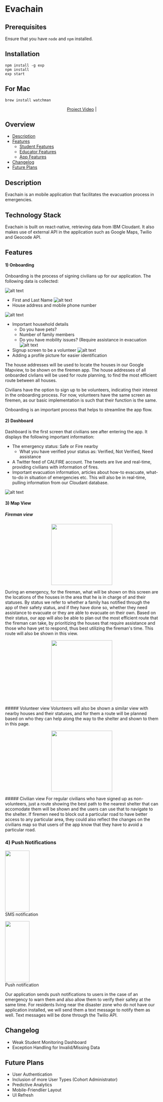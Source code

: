 # Evachain

## Prerequisites
Ensure that you have `node` and `npm` installed.

## Installation
```
npm install -g exp
npm install
exp start
```
## For Mac 

```
brew install watchman

```

<p align="center">
<a href="https://youtu.be/6HrcKqWbwoY">Project Video</a> | 
</p>

## Overview

- [Description](#description)
- [Features](#features)
    - [Student Features](#student-features)
    - [Educator Features](#educator-features)
    - [App Features](#app-features)
- [Changelog](#changelog)
- [Future Plans](#future-plans)


## Description

Evachain is an mobile application that facilitates the evacuation process in emergencies.

## Technology Stack

Evachain is built on react-native, retrieving data from IBM Cloudant. It also makes use of external API in the application such as Google Maps, Twilio and Geocode API.

## Features

#### 1) Onboarding
Onboarding is the process of signing civilians up for our application. The following data is collected:

![alt text](docs/dashboard1.jpg )
* First and Last Name
![alt text](docs/dashboard1.jpg )
* House address and mobile phone number

![alt text](docs/dashboard1.jpg )
* Important household details
    * Do you have pets?
    * Number of family members
    * Do you have mobility issues? (Require assistance in evacuation
![alt text](docs/dashboard1.jpg )
* Signup screen to be a volunteer
![alt text](docs/dashboard1.jpg )
* Adding a profile picture for easier identification

The house addresses will be used to locate the houses in our Google Mapview, 
to be shown on the firemen app. The house addresses of all onboarded civlians will be used for route planning, to find the most efficient route between all houses.

Civilians have the option to sign up to be volunteers, 
indicating their interest in the onboarding process. For now, volunteers have the same screen as firemen, 
as our basic implementation is such that their function is the same.

Onboarding is an important process that helps to streamline the app flow.

#### 2) Dashboard

Dashboard is the first screen that civilians see after entering the app. It displays the following important information:
* The emergency status: Safe or Fire nearby
    * What you have verified your status as: Verified, Not Verified, Need assistance
* A Twitter feed of CALFIRE account. The tweets are live and real-time, providing civilians with information of fires.
* Important evacuation information, articles about how-to evacuate, what-to-do in situation of emergencies etc. This will also be in real-time, pulling information from our Cloudant database.

![alt text](docs/Dashboard.jpg "Dashboard")


#### 3) Map View
##### Fireman view
<p align="center"><img src="./assets/fireman_view.jpg" width="200"/></p>
During an emergency, for the fireman, what will be shown on this screen are the locations of the houses in the area that he is in charge of and their statuses. By status we refer to whether a family has notified through the app of their safety status, and if they have done so, whether they need assistance to evacuate or they are able to evacuate on their own. Based on their status, our app will also be able to plan out the most efficient route that the fireman can take, by prioritizing the houses that require assistance and those who have yet to respond, thus best utilizing the fireman's time. This route will also be shown in this view. 

<p align="center"><img src="./assets/volunteer_view.jpg" width="200"/></p>
##### Volunteer view
Volunteers will also be shown a similar view with nearby houses and their statuses, and for them a route will be planned based on who they can help along the way to the shelter and shown to them in this page.

<p align="center"><img src="./assets/civilian_view.jpg" width="200"/></p>
##### Civilian view
For regular civilians who have signed up as non-volunteers, just a route showing the best path to the nearest shelter that can accomodate them will be shown and the users can use that to navigate to the shelter. If firemen need to block out a particular road to have better access to any particular area, they could also reflect the changes on the civilians map so that users of the app know that they have to avoid a particular road.

### 4) Push Notifications
<p align="left"><img src="https://i.imgur.com/zzMTIi8.jpg" style="width:80px; height:200px;"/>
<br/>SMS notification</p>


<p align="left"><img src="https://i.imgur.com/krTL2Ih.jpg" style="width:80px; height:200px;"/>
<br/>Push notification</p>


Our application sends push notifications to users in the case of an emergency to warn them and also allow them to verify their safety at the same time. For residents living near the disaster zone who do not have our application installed, we will send them a text message to notify them as well. Text messages will be done through the Twilio API.



## Changelog
 - Weak Student Monitoring Dashboard
 - Exception Handling for Invalid/Missing Data

## Future Plans
 - User Authentication
 - Inclusion of more User Types (Cohort Administrator)
 - Predictive Analytics
 - Mobile-Friendlier Layout
 - UI Refresh

